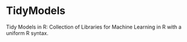# TidyModels
Tidy Models in R: Collection of Libraries for Machine Learning in R with a uniform R syntax.
